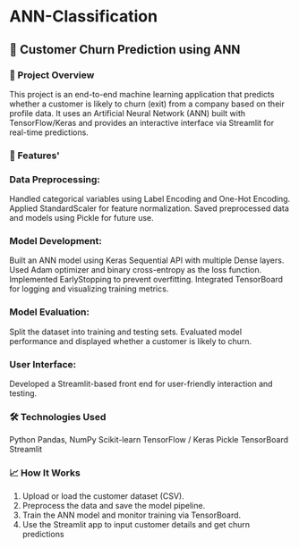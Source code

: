 # ANN-Classification
## 🧠 Customer Churn Prediction using ANN
### 📌 Project Overview
This project is an end-to-end machine learning application that predicts whether a customer is likely to churn (exit) from a company based on their profile data. It uses an Artificial Neural Network (ANN) built with TensorFlow/Keras and provides an interactive interface via Streamlit for real-time predictions.

### 🚀 Features'
### Data Preprocessing:

Handled categorical variables using Label Encoding and One-Hot Encoding.
Applied StandardScaler for feature normalization.
Saved preprocessed data and models using Pickle for future use.

### Model Development:

Built an ANN model using Keras Sequential API with multiple Dense layers.
Used Adam optimizer and binary cross-entropy as the loss function.
Implemented EarlyStopping to prevent overfitting.
Integrated TensorBoard for logging and visualizing training metrics.
### Model Evaluation:

Split the dataset into training and testing sets.
Evaluated model performance and displayed whether a customer is likely to churn.
### User Interface:

Developed a Streamlit-based front end for user-friendly interaction and testing.
### 🛠️ Technologies Used
Python
Pandas, NumPy
Scikit-learn
TensorFlow / Keras
Pickle
TensorBoard
Streamlit
### 📈 How It Works
1. Upload or load the customer dataset (CSV).
2. Preprocess the data and save the model pipeline.
3. Train the ANN model and monitor training via TensorBoard.
4. Use the Streamlit app to input customer details and get churn predictions
